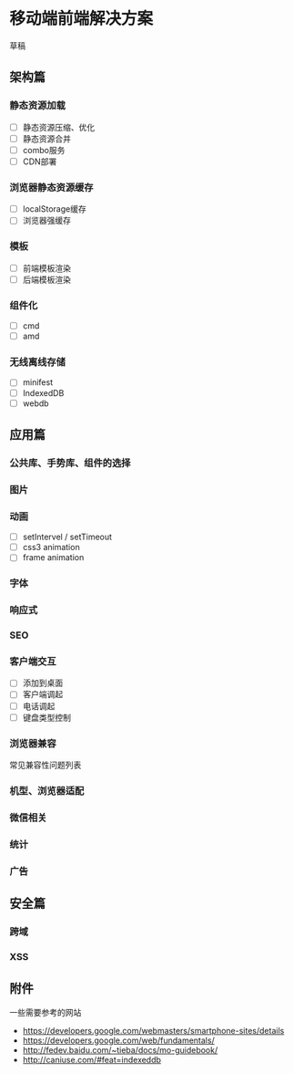 移动端前端解决方案
==========================================

草稿

## 架构篇

### 静态资源加载

- [ ] 静态资源压缩、优化
- [ ] 静态资源合并
- [ ] combo服务
- [ ] CDN部署

### 浏览器静态资源缓存

- [ ] localStorage缓存
- [ ] 浏览器强缓存

### 模板

- [ ] 前端模板渲染
- [ ] 后端模板渲染

### 组件化

- [ ] cmd
- [ ] amd

### 无线离线存储

- [ ] minifest
- [ ] IndexedDB
- [ ] webdb

## 应用篇

### 公共库、手势库、组件的选择

### 图片

### 动画

- [ ] setIntervel / setTimeout
- [ ] css3 animation
- [ ] frame animation

### 字体

### 响应式

### SEO

### 客户端交互

- [ ] 添加到桌面
- [ ] 客户端调起
- [ ] 电话调起
- [ ] 键盘类型控制

### 浏览器兼容

常见兼容性问题列表

### 机型、浏览器适配

### 微信相关

### 统计

### 广告

## 安全篇

### 跨域

### XSS

## 附件

一些需要参考的网站

 - https://developers.google.com/webmasters/smartphone-sites/details
 - https://developers.google.com/web/fundamentals/
 - http://fedev.baidu.com/~tieba/docs/mo-guidebook/
 - http://caniuse.com/#feat=indexeddb
